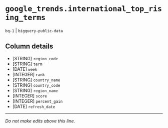 # `google_trends.international_top_rising_terms`
`bq-1` | `bigquery-public-data`

## Column details
* [STRING]    `region_code`
* [STRING]    `term`
* [DATE]      `week`
* [INTEGER]   `rank`
* [STRING]    `country_name`
* [STRING]    `country_code`
* [STRING]    `region_name`
* [INTEGER]   `score`
* [INTEGER]   `percent_gain`
* [DATE]      `refresh_date`

-------------------------------------------------------------------------------
*Do not make edits above this line.*
